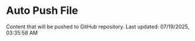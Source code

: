 # Auto Push File

Content that will be pushed to GitHub repository.
Last updated: 07/19/2025, 03:35:58 AM